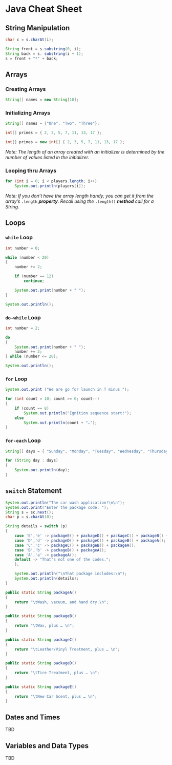 # Java Cheat Sheet

## String Manipulation

```java
char c = s.charAt(i);
```

```java
String front = s.substring(0, i);
String back = s. substring(i + 1);
s = front + "*" + back;
```

## Arrays

### Creating Arrays

```java
String[] names = new String[10];
```

### Initializing Arrays

```java
String[] names = {"One", "Two", "Three"};
```

```java
int[] primes = { 2, 3, 5, 7, 11, 13, 17 };
```

```java
int[] primes = new int[] { 2, 3, 5, 7, 11, 13, 17 };
```

_Note: The length of an array created with an initializer is determined by the number of values listed in the initializer._

### Looping thru Arrays

```java
for (int i = 0; i < players.length; i++)
    System.out.println(players[i]);
```

_Note: If you don’t have the array length handy, you can get it from the array’s_ `.length` _**property**. Recall using the_ `.length()` _**method** call for a String._

## Loops

### `while` Loop

```java
int number = 0;

while (number < 20)
{
    number += 2;

    if (number == 12)
        continue;

    System.out.print(number + " ");
}

System.out.println();
```

### `do-while` Loop

```java
int number = 2;

do
{
    System.out.print(number + " ");
    number += 2;
} while (number <= 20);

System.out.println();
```

### `for` Loop

```java
System.out.print ("We are go for launch in T minus ");

for (int count = 10; count >= 0; count--)
{
    if (count == 8)
        System.out.println("Ignition sequence start!");
    else
        System.out.println(count + "…");
}
```

### `for-each` Loop

```java
String[] days = { "Sunday", "Monday", "Tuesday", "Wednesday", "Thursday", "Friday", "Saturday" };

for (String day : days)
{
    System.out.println(day);
}
```

## `switch` Statement

```java
System.out.println("The car wash application!\n\n");
System.out.print("Enter the package code: ");
String s = sc.next();
char p = s.charAt(0);

String details = switch (p)
{
    case 'E','e' -> packageE() + packageD() + packageC() + packageB() + packageA();
    case 'D','d' -> packageD() + packageC() + packageB() + packageA();
    case 'C','c' -> packageC() + packageB() + packageA();
    case 'B','b' -> packageB() + packageA();
    case 'A','a' -> packageA();
    default -> "That's not one of the codes.";
    };

    System.out.println("\nThat package includes:\n");
    System.out.println(details);
}

public static String packageA()
{
    return "\tWash, vacuum, and hand dry.\n";
}

public static String packageB()
{
    return "\tWax, plus … \n";
}

public static String packageC()
{
    return "\tLeather/Vinyl Treatment, plus … \n";
}

public static String packageD()
{
    return "\tTire Treatment, plus … \n";
}

public static String packageE()
{
    return "\tNew Car Scent, plus … \n";
}
```

## Dates and Times

TBD

## Variables and Data Types

TBD
